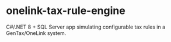# onelink-tax-rule-engine
C#/.NET 8 + SQL Server app simulating configurable tax rules in a GenTax/OneLink system.
